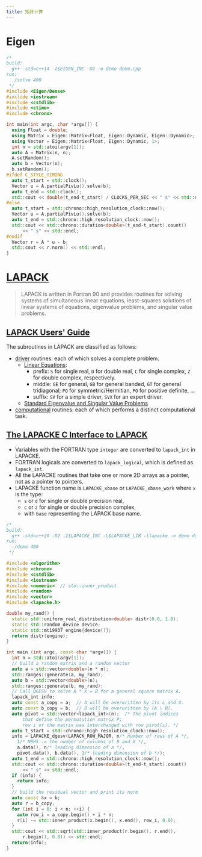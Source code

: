 ```yaml
---
title: 矩阵计算
---
```


# Eigen

```cpp
/*
build:
  g++ -std=c++14 -I$EIGEN_INC -O2 -o demo demo.cpp
run:
  ./solve 400
 */
#include <Eigen/Dense>
#include <iostream>
#include <cstdlib>
#include <ctime>
#include <chrono>

int main(int argc, char *argv[]) {
  using Float = double;
  using Matrix = Eigen::Matrix<Float, Eigen::Dynamic, Eigen::Dynamic>;
  using Vector = Eigen::Matrix<Float, Eigen::Dynamic, 1>;
  int n = std::atoi(argv[1]);
  auto A = Matrix(n, n);
  A.setRandom();
  auto b = Vector(n);
  b.setRandom();
#ifdef C_STYLE_TIMING
  auto t_start = std::clock();
  Vector u = A.partialPivLu().solve(b);
  auto t_end = std::clock();
  std::cout << double(t_end-t_start) / CLOCKS_PER_SEC << " s" << std::endl;
#else
  auto t_start = std::chrono::high_resolution_clock::now();
  Vector u = A.partialPivLu().solve(b);
  auto t_end = std::chrono::high_resolution_clock::now();
  std::cout << std::chrono::duration<double>(t_end-t_start).count()
      << " s" << std::endl;
#endif
  Vector r = A * u - b;
  std::cout << r.norm() << std::endl;
}
```

# [LAPACK](https://netlib.org/lapack)

> LAPACK is written in Fortran 90 and provides routines for solving systems of simultaneous linear equations, least-squares solutions of linear systems of equations, eigenvalue problems, and singular value problems.

## [LAPACK Users' Guide](https://netlib.org/lapack/lug/)

The subroutines in LAPACK are classified as follows:
- [driver](https://netlib.org/lapack/lug/node25.html#secdrivers) routines: each of which solves a complete problem.
  - [Linear Equations](https://netlib.org/lapack/lug/node26.html):
    - prefix: `S` for single real, `D` for double real, `C` for single complex, `Z` for double complex, respectively.
    - middle: `GE` for general, `GB` for general banded, `GT` for general tridiagonal; `PO` for symmetric/Hermitian, `PO` for positive definite, ...
    - suffix: `SV` for a simple driver, `SVX` for an expert driver.
  - [Standard Eigenvalue and Singular Value Problems](https://netlib.org/lapack/lug/node29.html)
- [computational](https://netlib.org/lapack/lug/node37.html#seccomp) routines: each of which performs a distinct computational task.

## [The LAPACKE C Interface to LAPACK](https://netlib.org/lapack/lapacke.html)

- Variables with the FORTRAN type `integer` are converted to `lapack_int` in LAPACKE.
- FORTRAN logicals are converted to `lapack_logical`, which is defined as `lapack_int`.
- All the LAPACKE routines that take one or more 2D arrays as a pointer, not as a pointer to pointers.
- LAPACKE function name is `LAPACKE_xbase` or `LAPACKE_xbase_work` where `x` is the type:
  - `s` or `d` for single or double precision real,
  - `c` or `z` for single or double precision complex,
  - with `base` representing the LAPACK base name.

```cpp
/*
build:
  g++ -std=c++20 -O2 -I$LAPACKE_INC -L$LAPACKE_LIB -llapacke -o demo demo.cpp
run:
  ./demo 400
 */

#include <algorithm>
#include <chrono>
#include <cstdlib>
#include <iostream>
#include <numeric>  // std::inner_product
#include <random>
#include <vector>
#include <lapacke.h>

double my_rand() {
  static std::uniform_real_distribution<double> distr(0.0, 1.0);
  static std::random_device device;
  static std::mt19937 engine{device()};
  return distr(engine);
}

int main (int argc, const char *argv[]) {
  int n = std::atoi(argv[1]);
  // build a random matrix and a random vector
  auto a = std::vector<double>(n * n);
  std::ranges::generate(a, my_rand);
  auto b = std::vector<double>(n);
  std::ranges::generate(b, my_rand);
  // Call DGESV to solve A * X = B for a general square matrix A.
  lapack_int info;
  auto const a_copy = a;  // A will be overwritten by its L and U.
  auto const b_copy = b;  // B will be overwritten by (A \ B).
  auto pivot = std::vector<lapack_int>(n);  /* The pivot indices 
      that define the permutation matrix P;
      row i of the matrix was interchanged with row pivot(i). */
  auto t_start = std::chrono::high_resolution_clock::now();
  info = LAPACKE_dgesv(LAPACK_ROW_MAJOR, n/* number of rows of A */,
    1/* NRHS := the number of columns of B and X */,
    a.data(), n/* leading dimension of a */,
    pivot.data(), b.data(), 1/* leading dimension of b */);
  auto t_end = std::chrono::high_resolution_clock::now();
  std::cout << std::chrono::duration<double>(t_end-t_start).count()
      << " s" << std::endl;
  if (info) {
    return info;
  }
  // build the residual vector and print its norm
  auto const &x = b;
  auto r = b_copy;
  for (int i = 0; i < n; ++i) {
    auto row_i = a_copy.begin() + i * n;
    r[i] -= std::inner_product(x.begin(), x.end(), row_i, 0.0);
  }
  std::cout << std::sqrt(std::inner_product(r.begin(), r.end(),
      r.begin(), 0.0)) << std::endl;
  return(info);
}
```
